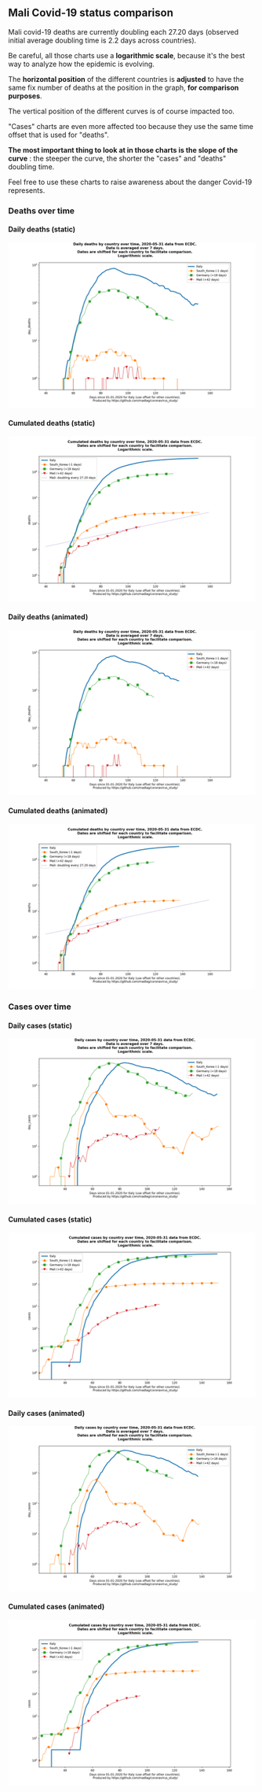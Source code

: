 ## Mali Covid-19 status comparison 

Mali covid-19 deaths are currently doubling each 27.20 days (observed initial average doubling time is 2.2 days across countries).



Be careful, all those charts use a **logarithmic scale**, because it's the best way to analyze how the epidemic is evolving.
 
The **horizontal position** of the different countries is **adjusted** to have the same fix number of deaths at the position in the graph, **for comparison purposes**.

The vertical position of the different curves is of course impacted too.

"Cases" charts are even more affected too because they use the same time offset that is used for "deaths".

**The most important thing to look at in those charts is the slope of the curve** : the steeper the curve, the shorter the "cases" and "deaths" doubling time.

Feel free to use these charts to raise awareness about the danger Covid-19 represents. 


 
### Deaths over time
 
#### Daily deaths (static)
![Mali covid-19 daily deaths static chart](https://raw.githubusercontent.com/madlag/coronavirus_study/master/notebooks/graphs/2020-05-31/countries/Mali/2020-05-31_Mali_day_deaths.png "Mali covid-19 day_deaths static chart")   
 
#### Cumulated deaths (static)
![Mali covid-19 cumulated deaths static chart](https://raw.githubusercontent.com/madlag/coronavirus_study/master/notebooks/graphs/2020-05-31/countries/Mali/2020-05-31_Mali_deaths.png "Mali covid-19 deaths static chart")   
 
#### Daily deaths (animated)
![Mali covid-19 daily deaths animated chart](https://raw.githubusercontent.com/madlag/coronavirus_study/master/notebooks/graphs/2020-05-31/countries/Mali/2020-05-31_Mali_day_deaths.gif "Mali covid-19 day_deaths animated chart")   
 
#### Cumulated deaths (animated)
![Mali covid-19 cumulated deaths animated chart](https://raw.githubusercontent.com/madlag/coronavirus_study/master/notebooks/graphs/2020-05-31/countries/Mali/2020-05-31_Mali_deaths.gif "Mali covid-19 deaths animated chart")   

 
### Cases over time
 
#### Daily cases (static)
![Mali covid-19 daily cases static chart](https://raw.githubusercontent.com/madlag/coronavirus_study/master/notebooks/graphs/2020-05-31/countries/Mali/2020-05-31_Mali_day_cases.png "Mali covid-19 day_cases static chart")   
 
#### Cumulated cases (static)
![Mali covid-19 cumulated cases static chart](https://raw.githubusercontent.com/madlag/coronavirus_study/master/notebooks/graphs/2020-05-31/countries/Mali/2020-05-31_Mali_cases.png "Mali covid-19 cases static chart")   
 
#### Daily cases (animated)
![Mali covid-19 daily cases animated chart](https://raw.githubusercontent.com/madlag/coronavirus_study/master/notebooks/graphs/2020-05-31/countries/Mali/2020-05-31_Mali_day_cases.gif "Mali covid-19 day_cases animated chart")   
 
#### Cumulated cases (animated)
![Mali covid-19 cumulated cases animated chart](https://raw.githubusercontent.com/madlag/coronavirus_study/master/notebooks/graphs/2020-05-31/countries/Mali/2020-05-31_Mali_cases.gif "Mali covid-19 cases animated chart")   

